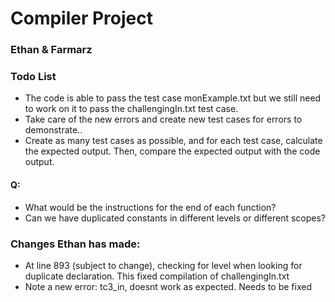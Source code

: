 # Compiler Project

### Ethan & Farmarz

### Todo List

- The code is able to pass the test case monExample.txt but we still need to work on it to pass the challengingIn.txt test case.
- Take care of the new errors and create new test cases for errors to demonstrate..
- Create as many test cases as possible, and for each test case, calculate the expected output. Then, compare the expected output with the code output.

#### Q:

- What would be the instructions for the end of each function?
- Can we have duplicated constants in different levels or different scopes?

### Changes Ethan has made:

- At line 893 (subject to change), checking for level when looking for duplicate declaration. This fixed compilation of challengingIn.txt
- Note a new error: tc3_in, doesnt work as expected. Needs to be fixed
